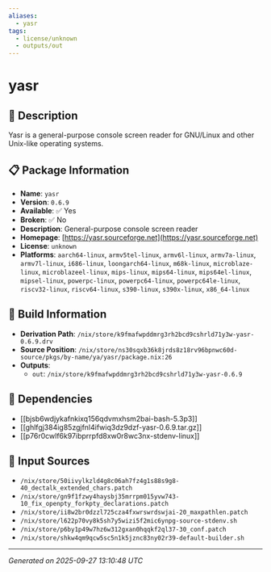 ```yaml
---
aliases:
  - yasr
tags:
  - license/unknown
  - outputs/out
---
```


# yasr

## 📝 Description

Yasr is a general-purpose console screen reader for GNU/Linux and other Unix-like operating systems.

## 📋 Package Information

- **Name**: `yasr`
- **Version**: `0.6.9`
- **Available**: ✅ Yes
- **Broken**: ✅ No
- **Description**: General-purpose console screen reader
- **Homepage**: [https://yasr.sourceforge.net](https://yasr.sourceforge.net)
- **License**: `unknown`
- **Platforms**: `aarch64-linux`, `armv5tel-linux`, `armv6l-linux`, `armv7a-linux`, `armv7l-linux`, `i686-linux`, `loongarch64-linux`, `m68k-linux`, `microblaze-linux`, `microblazeel-linux`, `mips-linux`, `mips64-linux`, `mips64el-linux`, `mipsel-linux`, `powerpc-linux`, `powerpc64-linux`, `powerpc64le-linux`, `riscv32-linux`, `riscv64-linux`, `s390-linux`, `s390x-linux`, `x86_64-linux`

## 🔧 Build Information

- **Derivation Path**: `/nix/store/k9fmafwpddmrg3rh2bcd9cshrld71y3w-yasr-0.6.9.drv`
- **Source Position**: `/nix/store/ns30sqxb36k8jrds8z18rv96bpnwc60d-source/pkgs/by-name/ya/yasr/package.nix:26`
- **Outputs**:
  - `out`:  `/nix/store/k9fmafwpddmrg3rh2bcd9cshrld71y3w-yasr-0.6.9`

## 🔗 Dependencies

- [[bjsb6wdjykafnkixq156qdvmxhsm2bai-bash-5.3p3]]
- [[ghlfgj384ig85zgjfnl4ifwiq3dz9dzf-yasr-0.6.9.tar.gz]]
- [[p76r0cwlf6k97ibprrpfd8xw0r8wc3nx-stdenv-linux]]

## 📁 Input Sources

- `/nix/store/50iivylkzld4g8c06ah7fz4g1s88s9g8-40_dectalk_extended_chars.patch`
- `/nix/store/gn9f1fzwy4haysbj35mrrpm015yvw743-10_fix_openpty_forkpty_declarations.patch`
- `/nix/store/ii8w2br0dzzl725cza4fxwrswrdswjai-20_maxpathlen.patch`
- `/nix/store/l622p70vy8k5sh7y5wizi5f2mic6ynpg-source-stdenv.sh`
- `/nix/store/p6by1p49w7hz6w312gxan0hqqkf2ql37-30_conf.patch`
- `/nix/store/shkw4qm9qcw5sc5n1k5jznc83ny02r39-default-builder.sh`

---
*Generated on 2025-09-27 13:10:48 UTC*
